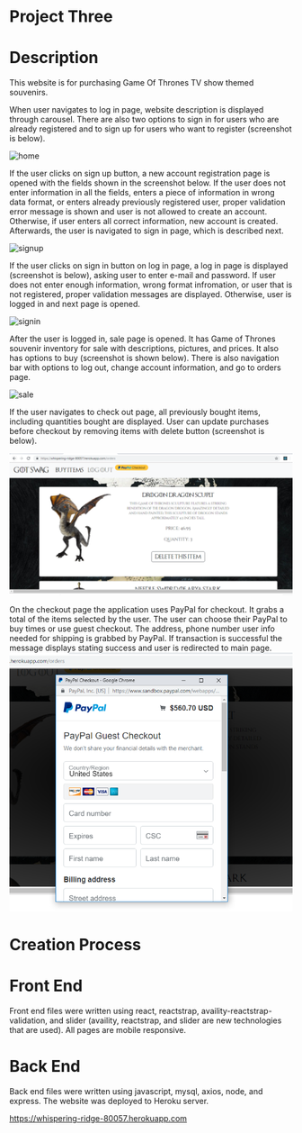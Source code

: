 # Project Three

# Description

This website is for purchasing Game Of Thrones TV show themed souvenirs.

When user navigates to log in page, website description is displayed through carousel. There are also two options to sign in for users who are already registered and to sign up for users who want to register (screenshot is below). 

![home](client/public/images/home.PNG)

If the user clicks on sign up button, a new account registration page is opened with the fields shown in the screenshot below. If the user does not enter information in all the fields, enters a piece of information in wrong data format, or enters already previously registered user, proper validation error message is shown and user is not allowed to create an account. Otherwise, if user enters all correct information, new account is created. Afterwards, the user is navigated to sign in page, which is described next.

![signup](client/public/images/signup.PNG)

If the user clicks on sign in button on log in page, a log in page is displayed (screenshot is below), asking user to enter e-mail and password. If user does not enter enough information, wrong format infromation, or user that is not registered, proper validation messages are displayed. Otherwise, user is logged in and next page is opened.

![signin](client/public/images/signin.PNG)

After the user is logged in, sale page is opened. It has Game of Thrones souvenir inventory for sale with descriptions, pictures, and prices. It also has options to buy (screenshot is shown below). There is also navigation bar with options to log out, change account information, and go to orders page.

![sale](client/public/images/sale.PNG)

If the user navigates to check out page, all previously bought items, including quantities bought are displayed. User can update purchases before checkout by removing items with delete button (screenshot is below).

![order](client/public/images/orders.PNG)


On the checkout page the application uses PayPal for checkout. It grabs a total of the items selected by the user. The user can choose their PayPal to buy times or use guest checkout. The address, phone number user info needed for shipping is grabbed by PayPal. If transaction is successful the message displays stating success and user is redirected to main page.
![paypal](client/public/images/paypal.PNG)

# Creation Process

# Front End

Front end files were written using react, reactstrap, availity-reactstrap-validation, and slider (availity, reactstrap, and slider are new technologies that are used). All pages are mobile responsive.

# Back End

Back end files were written using javascript, mysql, axios, node, and express. The website was deployed to Heroku server.

https://whispering-ridge-80057.herokuapp.com

